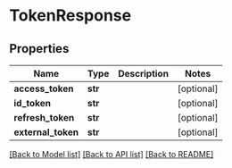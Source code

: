 # TokenResponse

## Properties
Name | Type | Description | Notes
------------ | ------------- | ------------- | -------------
**access_token** | **str** |  | [optional] 
**id_token** | **str** |  | [optional] 
**refresh_token** | **str** |  | [optional] 
**external_token** | **str** |  | [optional] 

[[Back to Model list]](../README.md#documentation-for-models) [[Back to API list]](../README.md#documentation-for-api-endpoints) [[Back to README]](../README.md)

